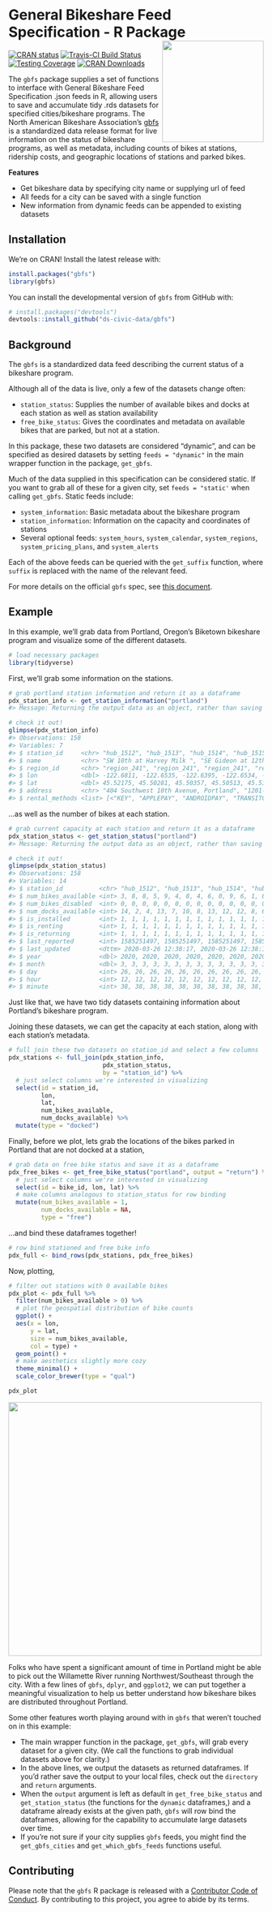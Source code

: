 
# General Bikeshare Feed Specification - R Package <a href='https://gbfs.netlify.com'><img src='https://raw.githubusercontent.com/simonpcouch/gbfs/master/figures/hex.png' align="right" height="200" /></a>

[![CRAN
status](https://www.r-pkg.org/badges/version/gbfs)](https://cran.r-project.org/package=gbfs)
[![Travis-CI Build
Status](https://travis-ci.org/simonpcouch/gbfs.svg?branch=master)](https://travis-ci.org/simonpcouch/gbfs)
[![Testing
Coverage](https://codecov.io/gh/simonpcouch/gbfs/branch/master/graph/badge.svg)](https://codecov.io/gh/simonpcouch/gbfs?branch=master)
[![CRAN
Downloads](https://cranlogs.r-pkg.org/badges/grand-total/gbfs)](https://cran.r-project.org/package=gbfs)

The `gbfs` package supplies a set of functions to interface with General
Bikeshare Feed Specification .json feeds in R, allowing users to save
and accumulate tidy .rds datasets for specified cities/bikeshare
programs. The North American Bikeshare Association’s
[gbfs](https://github.com/NABSA/gbfs) is a standardized data release
format for live information on the status of bikeshare programs, as well
as metadata, including counts of bikes at stations, ridership costs, and
geographic locations of stations and parked bikes.

**Features**

  - Get bikeshare data by specifying city name or supplying url of feed
  - All feeds for a city can be saved with a single function
  - New information from dynamic feeds can be appended to existing
    datasets

## Installation

We’re on CRAN\! Install the latest release with:

``` r
install.packages("gbfs")
library(gbfs)
```

You can install the developmental version of `gbfs` from GitHub with:

``` r
# install.packages("devtools")
devtools::install_github("ds-civic-data/gbfs")
```

## Background

The `gbfs` is a standardized data feed describing the current status of
a bikeshare program.

Although all of the data is live, only a few of the datasets change
often:

  - `station_status`: Supplies the number of available bikes and docks
    at each station as well as station availability
  - `free_bike_status`: Gives the coordinates and metadata on available
    bikes that are parked, but not at a station.

In this package, these two datasets are considered “dynamic”, and can be
specified as desired datasets by setting `feeds = "dynamic"` in the main
wrapper function in the package, `get_gbfs`.

Much of the data supplied in this specification can be considered
static. If you want to grab all of these for a given city, set `feeds =
"static'` when calling `get_gbfs`. Static feeds include:

  - `system_information`: Basic metadata about the bikeshare program
  - `station_information`: Information on the capacity and coordinates
    of stations
  - Several optional feeds: `system_hours`, `system_calendar`,
    `system_regions`, `system_pricing_plans`, and `system_alerts`

Each of the above feeds can be queried with the `get_suffix` function,
where `suffix` is replaced with the name of the relevant feed.

For more details on the official `gbfs` spec, see [this
document](https://github.com/NABSA/gbfs/blob/master/gbfs.md).

## Example

In this example, we’ll grab data from Portland, Oregon’s Biketown
bikeshare program and visualize some of the different datasets.

``` r
# load necessary packages
library(tidyverse)
```

First, we’ll grab some information on the stations.

``` r
# grab portland station information and return it as a dataframe
pdx_station_info <- get_station_information("portland")
#> Message: Returning the output data as an object, rather than saving it, since the `directory` argument was not specified. Setting `output = "return"` will silence this message.

# check it out!
glimpse(pdx_station_info)
#> Observations: 158
#> Variables: 7
#> $ station_id     <chr> "hub_1512", "hub_1513", "hub_1514", "hub_1515", "hub_1…
#> $ name           <chr> "SW 10th at Harvey Milk ", "SE Gideon at 12th Ave MAX …
#> $ region_id      <chr> "region_241", "region_241", "region_241", "region_241"…
#> $ lon            <dbl> -122.6811, -122.6535, -122.6395, -122.6534, -122.6663,…
#> $ lat            <dbl> 45.52175, 45.50281, 45.50357, 45.50513, 45.51148, 45.5…
#> $ address        <chr> "404 Southwest 10th Avenue, Portland", "1201-1241 Sout…
#> $ rental_methods <list> [<"KEY", "APPLEPAY", "ANDROIDPAY", "TRANSITCARD", "AC…
```

…as well as the number of bikes at each station.

``` r
# grab current capacity at each station and return it as a dataframe
pdx_station_status <- get_station_status("portland")
#> Message: Returning the output data as an object, rather than saving it, since the `directory` argument was not specified. Setting `output = "return"` will silence this message.

# check it out!
glimpse(pdx_station_status)
#> Observations: 158
#> Variables: 14
#> $ station_id          <chr> "hub_1512", "hub_1513", "hub_1514", "hub_1515", "…
#> $ num_bikes_available <int> 3, 8, 8, 5, 9, 4, 8, 4, 6, 0, 9, 6, 1, 8, 6, 5, 0…
#> $ num_bikes_disabled  <int> 0, 0, 0, 0, 0, 0, 0, 0, 0, 0, 0, 0, 0, 0, 0, 0, 0…
#> $ num_docks_available <int> 14, 2, 4, 13, 7, 10, 8, 13, 12, 12, 8, 6, 7, 8, 6…
#> $ is_installed        <int> 1, 1, 1, 1, 1, 1, 1, 1, 1, 1, 1, 1, 1, 1, 1, 1, 1…
#> $ is_renting          <int> 1, 1, 1, 1, 1, 1, 1, 1, 1, 1, 1, 1, 1, 1, 1, 1, 1…
#> $ is_returning        <int> 1, 1, 1, 1, 1, 1, 1, 1, 1, 1, 1, 1, 1, 1, 1, 1, 1…
#> $ last_reported       <int> 1585251497, 1585251497, 1585251497, 1585251497, 1…
#> $ last_updated        <dttm> 2020-03-26 12:38:17, 2020-03-26 12:38:17, 2020-0…
#> $ year                <dbl> 2020, 2020, 2020, 2020, 2020, 2020, 2020, 2020, 2…
#> $ month               <dbl> 3, 3, 3, 3, 3, 3, 3, 3, 3, 3, 3, 3, 3, 3, 3, 3, 3…
#> $ day                 <int> 26, 26, 26, 26, 26, 26, 26, 26, 26, 26, 26, 26, 2…
#> $ hour                <int> 12, 12, 12, 12, 12, 12, 12, 12, 12, 12, 12, 12, 1…
#> $ minute              <int> 38, 38, 38, 38, 38, 38, 38, 38, 38, 38, 38, 38, 3…
```

Just like that, we have two tidy datasets containing information about
Portland’s bikeshare program.

Joining these datasets, we can get the capacity at each station, along
with each station’s metadata.

``` r
# full join these two datasets on station_id and select a few columns
pdx_stations <- full_join(pdx_station_info, 
                          pdx_station_status, 
                          by = "station_id") %>%
  # just select columns we're interested in visualizing
  select(id = station_id, 
         lon, 
         lat, 
         num_bikes_available, 
         num_docks_available) %>%
  mutate(type = "docked")
```

Finally, before we plot, lets grab the locations of the bikes parked in
Portland that are not docked at a station,

``` r
# grab data on free bike status and save it as a dataframe
pdx_free_bikes <- get_free_bike_status("portland", output = "return") %>%
  # just select columns we're interested in visualizing
  select(id = bike_id, lon, lat) %>%
  # make columns analogous to station_status for row binding
  mutate(num_bikes_available = 1,
         num_docks_available = NA,
         type = "free")
```

…and bind these dataframes together\!

``` r
# row bind stationed and free bike info
pdx_full <- bind_rows(pdx_stations, pdx_free_bikes)
```

Now, plotting,

``` r
# filter out stations with 0 available bikes
pdx_plot <- pdx_full %>%
  filter(num_bikes_available > 0) %>%
  # plot the geospatial distribution of bike counts
  ggplot() + 
  aes(x = lon, 
      y = lat, 
      size = num_bikes_available, 
      col = type) +
  geom_point() +
  # make aesthetics slightly more cozy
  theme_minimal() +
  scale_color_brewer(type = "qual")
```

``` r
pdx_plot
```

<a href='https://github.com/simonpcouch/gbfs'><img src='https://raw.githubusercontent.com/simonpcouch/gbfs/master/figures/plot-1.png' height="500" /></a>

Folks who have spent a significant amount of time in Portland might be
able to pick out the Willamette River running Northwest/Southeast
through the city. With a few lines of `gbfs`, `dplyr`, and `ggplot2`, we
can put together a meaningful visualization to help us better understand
how bikeshare bikes are distributed throughout Portland.

Some other features worth playing around with in `gbfs` that weren’t
touched on in this example:

  - The main wrapper function in the package, `get_gbfs`, will grab
    every dataset for a given city. (We call the functions to grab
    individual datasets above for clarity.)
  - In the above lines, we output the datasets as returned dataframes.
    If you’d rather save the output to your local files, check out the
    `directory` and `return` arguments.
  - When the `output` argument is left as default in
    `get_free_bike_status` and `get_station_status` (the functions for
    the `dynamic` dataframes,) and a dataframe already exists at the
    given path, `gbfs` will row bind the dataframes, allowing for the
    capability to accumulate large datasets over time.
  - If you’re not sure if your city supplies `gbfs` feeds, you might
    find the `get_gbfs_cities` and `get_which_gbfs_feeds` functions
    useful.

## Contributing

Please note that the `gbfs` R package is released with a [Contributor
Code of Conduct](CONTRIBUTING.md). By contributing to this project, you
agree to abide by its terms.
